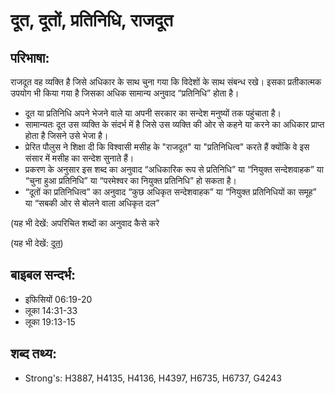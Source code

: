 # दूत, दूतों, प्रतिनिधि, राजदूत #

## परिभाषा: ##

राजदूत वह व्यक्ति है जिसे अधिकार के साथ चुना गया कि विदेशों के साथ संबन्ध रखे। इसका प्रतीकात्मक उपयोग भी किया गया है जिसका अधिक सामान्य अनुवाद “प्रतिनिधि” होता है।

* दूत या प्रतिनिधि अपने भेजने वाले या अपनी सरकार का सन्देश मनुष्यों तक पहुंचाता है। 
* सामान्यतः दूत उस व्यक्ति के संदर्भ में है जिसे उस व्यक्ति की ओर से कहने या करने का अधिकार प्राप्त होता है जिसने उसे भेजा है।
* प्रेरित पौलुस ने शिक्षा दी कि विश्वासी मसीह के "राजदूत" या "प्रतिनिधित्व" करते हैं क्योंकि वे इस संसार में मसीह का सन्देश सुनाते हैं।
* प्रकरण के अनुसार इस शब्द का अनुवाद “अधिकारिक रूप से प्रतिनिधि” या “नियुक्त सन्देशवाहक” या “चुना हुआ प्रतिनिधि” या “परमेश्वर का नियुक्त प्रतिनिधि” हो सकता है।
* “दूतों का प्रतिनिधित्व” का अनुवाद “कुछ अधिकृत सन्देशवाहक” या “नियुक्त प्रतिनिधियों का समूह” या “सबकी ओर से बोलने वाला अधिकृत दल”

(यह भी देखें: अपरिचित शब्दों का अनुवाद कैसे करे

(यह भी देखें: [दूत](../messenger.md))

## बाइबल सन्दर्भ: ##

* इफिसियों 06:19-20
* लूका 14:31-33
* लूका 19:13-15

## शब्द तथ्य: ##

* Strong's: H3887, H4135, H4136, H4397, H6735, H6737, G4243
